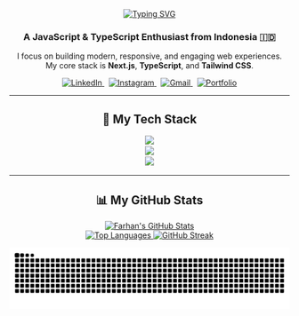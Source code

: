 <div align="center">

<a href="https://farhndv.me" target="_blank">
  <img src="https://readme-typing-svg.herokuapp.com?font=Fira+Code&size=32&pause=1000&color=D7BCEE&center=true&vCenter=true&width=800&lines=Hi%2C+I'm+Farhan+Maulana+Pangestu.;A+Passionate+Front-End+Developer;Always+Learning+%26+Building" alt="Typing SVG" />
</a>

<h3>A JavaScript & TypeScript Enthusiast from Indonesia 🇮🇩</h3>

<p>
    I focus on building modern, responsive, and engaging web experiences. <br> 
    My core stack is <b>Next.js</b>, <b>TypeScript</b>, and <b>Tailwind CSS</b>.
</p>

<p>
    <a href="https://www.linkedin.com/in/farhan-maulana-pangestu-ba8a3537b/" target="_blank">
        <img src="https://img.shields.io/badge/LinkedIn-0077B5?style=for-the-badge&logo=linkedin&logoColor=white" alt="LinkedIn" />
    </a>
    &nbsp;
    <a href="https://www.instagram.com/farhanbaeee/?hl=id" target="_blank">
        <img src="https://img.shields.io/badge/Instagram-E4405F?style=for-the-badge&logo=instagram&logoColor=white" alt="Instagram" />
    </a>
    &nbsp;
    <a href="mailto:farhanmaulana1710@gmail.com" target="_blank">
        <img src="https://img.shields.io/badge/Gmail-D14836?style=for-the-badge&logo=gmail&logoColor=white" alt="Gmail" />
    </a>
    &nbsp;
    <a href="https://farhndv.me" target="_blank">
        <img src="https://img.shields.io/badge/Portfolio-000000?style=for-the-badge&logo=vercel&logoColor=white" alt="Portfolio" />
    </a>
</p>

<hr>

<h2 align="center">🚀 My Tech Stack</h2>

<p align="center">
    <a href="https://skillicons.dev">
        <img src="https://skillicons.dev/icons?i=react,nextjs,ts,js,html,css,tailwindcss,vite" />
    </a>
    <br>
    <a href="https://skillicons.dev">
        <img src="https://skillicons.dev/icons?i=nodejs,express,prisma,mysql,postgresql,php,laravel" />
    </a>
    <br>
    <a href="https://skillicons.dev">
        <img src="https://skillicons.dev/icons?i=git,github,docker,postman,npm,vercel,figma" />
    </a>
</p>

<hr>

<h2 align="center">📊 My GitHub Stats</h2>

<p align="center">
    <a href="https://github.com/anuraghazra/github-readme-stats">
        <img 
            src="https://github-readme-stats.vercel.app/api?username=fmpangestu&show_icons=true&theme=github_dark&hide_border=true&include_all_commits=true&count_private=true" 
            alt="Farhan's GitHub Stats"
        />
    </a>
    <br>
    <a href="https://github.com/anuraghazra/github-readme-stats">
        <img 
            src="https://github-readme-stats.vercel.app/api/top-langs/?username=fmpangestu&layout=compact&theme=github_dark&hide_border=true&hide=css,html,php" 
            alt="Top Languages"
        />
    </a>
    <a href="https://git.io/streak-stats">
        <img 
            src="https://github-readme-streak-stats.onrender.com/?user=fmpangestu&theme=github_dark&hide_border=true" 
            alt="GitHub Streak"
        />
    </a>
</p>

<picture>
  <source media="(prefers-color-scheme: dark)" srcset="https://raw.githubusercontent.com/fmpangestu/fmpangestu/output/github-contribution-grid-snake-dark.svg">
  <source media="(prefers-color-scheme: light)" srcset="https://raw.githubusercontent.com/fmpangestu/fmpangestu/output/github-contribution-grid-snake.svg">
  <img alt="github contribution grid snake animation" src="https://raw.githubusercontent.com/fmpangestu/fmpangestu/output/github-contribution-grid-snake.svg">
</picture>

</div>
